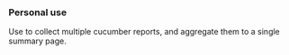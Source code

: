 ### Personal use 
Use to collect multiple cucumber reports, and aggregate them to a single summary page.
